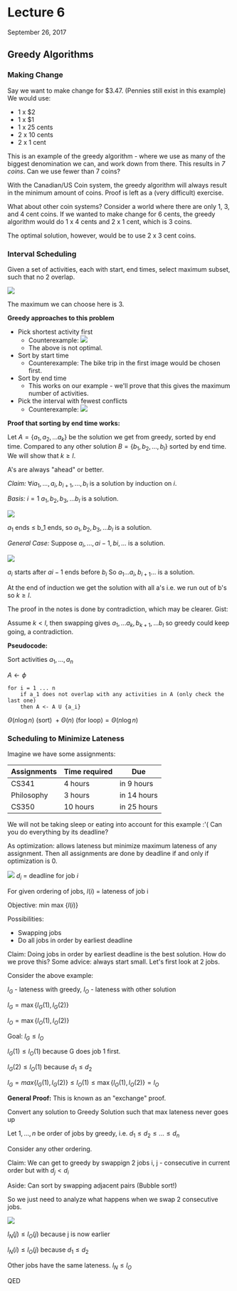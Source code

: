 # Lecture 6

September 26, 2017

## Greedy Algorithms

### Making Change

Say we want to make change for \$3.47. (Pennies still exist in this example) We would use:

- 1 x \$2
- 1 x \$1
- 1 x 25 cents
- 2 x 10 cents
- 2 x 1 cent

This is an example of the greedy algorithm - where we use as many of the biggest denomination we can, and work down from there. This results in _7 coins_. Can we use fewer than 7 coins?

With the Canadian/US Coin system, the greedy algorithm will always result in the minimum amount of coins. Proof is left as a (very difficult) exercise.

What about other coin systems? Consider a world where there are only 1, 3, and 4 cent coins. If we wanted to make change for 6 cents, the greedy algorithm would do 1 x 4 cents and 2 x 1 cent, which is 3 coins.

The optimal solution, however, would be to use 2 x 3 cent coins.

### Interval Scheduling

Given a set of activities, each with start, end times, select maximum subset, such that no 2 overlap.

![](/images/lectures/CS341/6-1.png)

The maximum we can choose here is 3.

**Greedy approaches to this problem**

- Pick shortest activity first
  - Counterexample:
    ![](/images/lectures/CS341/6-2.png)
  - The above is not optimal.
- Sort by start time
  - Counterexample: The bike trip in the first image would be chosen first.
- Sort by end time
  - This works on our example - we'll prove that this gives the maximum number of activities.
- Pick the interval with fewest conflicts
  - Counterexample:
    ![](/images/lectures/CS341/6-3.png)

**Proof that sorting by end time works:**

Let $A = \{a_1, a_2, ... a_k\}$ be the solution we get from greedy, sorted by end time. Compared to any other solution $B = \{b_1, b_2, ..., b_l\}$ sorted by end time. We will show that $k \geq l$.

A's are always "ahead" or better.

_Claim:_ $\forall i a_1,  ..., a_i, b_{i+1}, ..., b_l$ is a solution by induction on $i$.

_Basis:_ $i = 1$ $a_1, b_2, b_3, ... b_l$ is a solution.

![](/images/lectures/CS341/6-4.png)

$a_1$ ends $\leq$ b_1 ends, so $a_1, b_2, b_3, ... b_l$ is a solution.

_General Case:_
Suppose $a_i,...,a{i-1},b{i},...$ is a solution.

![](/images/lectures/CS341/6-5.png)

$a_i$ starts after $a{i-1}$ ends before $b_i$ So $a_1...a_i,b_{i+1}...$ is a solution.

At the end of induction we get the solution with all a's i.e. we run out of b's so $k \geq l$.

The proof in the notes is done by contradiction, which may be clearer. Gist:

Assume $k < l$, then swapping gives $a_1, ... a_k, b_{k+1}, ... b_l$ so greedy could keep going, a contradiction.

**Pseudocode:**

Sort activities $a_1, ..., a_n$

$A \leftarrow \phi$

```none
for i = 1 ... n
	if a_1 does not overlap with any activities in A (only check the last one)
	then A <- A U {a_i}
```

$\Theta(n \log n) \text{ (sort) } + \Theta(n) \text{ (for loop)} = \Theta(n \log n)$

### Scheduling to Minimize Lateness

Imagine we have some assignments:

| Assignments | Time required | Due         |
| ----------- | ------------- | ----------- |
| CS341       | 4 hours       | in 9 hours  |
| Philosophy  | 3 hours       | in 14 hours |
| CS350       | 10 hours      | in 25 hours |

We will not be taking sleep or eating into account for this example :'( Can you do everything by its deadline?

As optimization: allows lateness but minimize maximum lateness of any assignment. Then all assignments are done by deadline if and only if optimization is 0.

![](/images/lectures/CS341/6-6.png) $d_i$ = deadline for job $i$

For given ordering of jobs, $l(i)$ = lateness of job i

Objective: min max $\{l(i)\}$

Possibilities:

- Swapping jobs
- Do all jobs in order by earliest deadline

Claim: Doing jobs in order by earliest deadline is the best solution. How do we prove this? Some advice: always start small. Let's first look at 2 jobs.

Consider the above example:

$l_G$ - lateness with greedy, $l_O$ - lateness with other solution

$l_G = \max \{l_G(1), l_G(2)\}$

$l_O = \max \{l_O(1), l_O(2)\}$

Goal: $l_G \leq l_O$

$l_G(1) \leq l_O(1)$ because G does job 1 first.

$l_G(2) \leq l_O(1)$ because $d_1 \leq d_2$

$l_G = max\{l_G(1), l_G(2)\} \leq l_O(1) \leq \max\{l_O(1), l_O(2)\} = l_O$

**General Proof:** This is known as an "exchange" proof.

Convert any solution to Greedy Solution such that max lateness never goes up

Let $1, ..., n$ be order of jobs by greedy, i.e. $d_1 \leq d_2 \leq ... \leq d_n$

Consider any other ordering.

Claim: We can get to greedy by swappign 2 jobs i, j - consecutive in current order but with $d_j < d_i$

Aside: Can sort by swapping adjacent pairs (Bubble sort!)

So we just need to analyze what happens when we swap 2 consecutive jobs.

![](/images/lectures/CS341/6-7.png)

$l_N(j) \leq l_O(j)$ because j is now earlier

$l_N(i) \leq l_O(j)$ because $d_1 \leq d_2$

Other jobs have the same lateness. $l_N \leq l_O$

QED
